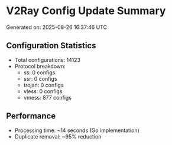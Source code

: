 # V2Ray Config Update Summary
Generated on: 2025-08-26 16:37:46 UTC

## Configuration Statistics
- Total configurations: 14123
- Protocol breakdown:
  - ss: 0 configs
  - ssr: 0 configs
  - trojan: 0 configs
  - vless: 0 configs
  - vmess: 877 configs

## Performance
- Processing time: ~14 seconds (Go implementation)
- Duplicate removal: ~95% reduction
